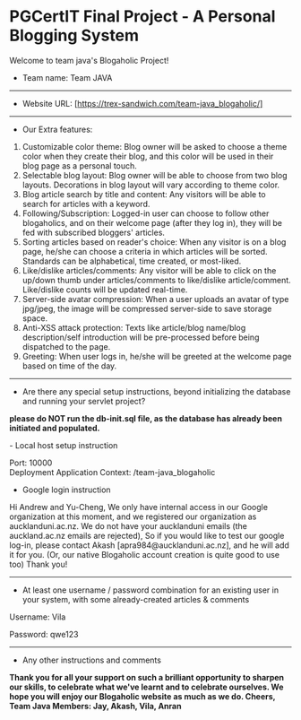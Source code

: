 # PGCertIT Final Project - A Personal Blogging System

Welcome to team java's Blogaholic Project!

- Team name: Team JAVA
___
- Website URL: [https://trex-sandwich.com/team-java_blogaholic/]
___
- Our Extra features:
1. Customizable color theme: Blog owner will be asked to choose a theme color when they create their blog, and this color will be used in their blog page as a personal touch.
2. Selectable blog layout: Blog owner will be able to choose from two blog layouts. Decorations in blog layout will vary according to theme color.
3. Blog article search by title and content: Any visitors will be able to search for articles with a keyword. 
4. Following/Subscription: Logged-in user can choose to follow other blogaholics, and on their welcome page (after they log in), they will be fed with subscribed bloggers' articles.
5. Sorting articles based on reader's choice: When any visitor is on a blog page, he/she can choose a criteria in which articles will be sorted. Standards can be alphabetical, time created, or most-liked.
6. Like/dislike articles/comments: Any visitor will be able to click on the up/down thumb under articles/comments to like/dislike article/comment. Like/dislike counts will be updated real-time.
7. Server-side avatar compression: When a user uploads an avatar of type jpg/jpeg, the image will be compressed server-side to save storage space.
8. Anti-XSS attack protection: Texts like article/blog name/blog description/self introduction will be pre-processed before being dispatched to the page.
9. Greeting: When user logs in, he/she will be greeted at the welcome page based on time of the day.
___
- Are there any special setup instructions, beyond initializing the database and running your servlet project?
<p>
<strong>please do NOT run the db-init.sql file, as the database has already been initiated and populated.</strong>
</p>
- Local host setup instruction
<p>
Port:
10000<br>
Deployment Application Context:
/team-java_blogaholic
</p>

- Google login instruction
<p>
Hi Andrew and Yu-Cheng,
We only have internal access in our Google organization at this moment, 
and we registered our organization as aucklanduni.ac.nz.
We do not have your aucklanduni emails (the auckland.ac.nz emails are rejected),
So if you would like to test our google log-in, please contact Akash [apra984@aucklanduni.ac.nz], and he will add it for you.
(Or, our native Blogaholic account creation is quite good to use too)
Thank you!
</p>

___
- At least one username / password combination for an existing user in your system, with some already-created articles & comments

<p>Username: Vila</p>
<p>Password: qwe123</p>

___
- Any other instructions and comments
<p><strong>Thank you for all your support on such a brilliant opportunity to sharpen our skills, to celebrate
what we've learnt and to celebrate ourselves. 
We hope you will enjoy our Blogaholic website as much as we do.   
Cheers,
Team Java Members: Jay, Akash, Vila, Anran</strong></p>





